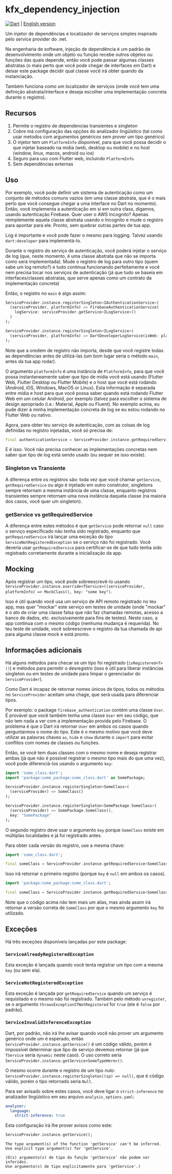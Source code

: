 # kfx_dependency_injection

[![Dart](https://github.com/JCKodel/kfx_dependency_injection/actions/workflows/dart.yml/badge.svg)](https://github.com/JCKodel/kfx_dependency_injection/actions/workflows/dart.yml) | [English version](README.md)

Um injetor de dependências e localizador de serviços simples inspirado pelo service provider do .net.

Na engenharia de software, injeção de dependência é um padrão de desenvolvimento onde um objeto ou função recebe outros objetos ou funções das quais depende, então você
pode passar algumas classes abstratas (o mais perto que você pode chegar de interfaces em Dart) e deixar este package decidir qual classe você irá obter quando da
instanciação.

Também funciona como um localizador de serviços (onde você tem uma definição abstrata/interface e deseja escolher uma implementação concreta durante o registro).

## Recursos

1) Permite o registro de dependencias transientes e singleton
2) Cobre má configuração das opções do analizador lingüístico (tal como usar metodos com argumentos genéricos sem prover um tipo genérico)
3) O injetor tem um `PlatformInfo` disponível, para que você possa decidir o que injetar baseado na mídia (web, desktop ou mobile) e no host (window, linux, macos, android ou ios)
4) Seguro para uso com Flutter web, incluindo `PlatformInfo`
5) Sem dependências externas

## Uso

Por exemplo, você pode definir um sistema de autenticação como um conjunto de métodos comuns vazios (em uma classe abstrata, que é o mais perto que você consegue chegar
a uma interface no Dart no momento). Então, você implementa a autenticação em si em outra class, digamos, usando autenticação Firebase. Quer user o AWS Incognito? Apenas
reimplemente aquela classe abstrata usando o Incognito e mude o registro para apontar para ele. Pronto, sem quebrar outras partes de tua app.

Log é importante e você pode fazer o mesmo para logging. Talvez usando `dart:developer` para implementá-lo.

Durante o registro do serviço de autenticação, você poderá injetar o serviço de log (que, neste momento, é uma classe abstrata que não se importa como será implementada).
Mude o registro de log para outro tipo (quem sabe um log remoto?) e tudo continua funcionando perfeitamente e você nem precisa tocar nos serviços de autenticação (já que
tudo se baseia em interfaces/classes abstratas, que serve apenas como um contrato da implementação concreta)

Então, o registro no `main` é algo assim:

```dart
ServiceProvider.instance.registerSingleton<IAuthenticationService>(
  (serviceProvider, platformInfo) => FirebaseAuthenticationService(
    logService: serviceProvider.getService<ILogService>()
  )
);

ServiceProvider.instance.registerSingleton<ILogService>(
  (serviceProvider, platformInfo) => DartDeveloperLogService(isWeb: platformInfo.platformMedia == PlatformMedia.web)
);
```

Note que a oredem de registro não importa, desde que você registre todas as dependências antes de utilizá-las (um bom lugar seria o método `main`, antes da tua app rodar).

O argumento `platformInfo` é uma instância de `PlatformInfo`, para que você possa instantaneamente saber que tipo de mídia você está usando (Flutter Web, Flutter Desktop ou Flutter Mobile)
e o host que você está rodando (Android, iOS, Windows, MacOS or Linux). Esta informação é separada entre mídia e host para que você possa saber quando está rodando Flutter Web em um celular Android, por exemplo (talvez para escolher o sistema de design apropriado (i.e.: Material, Apple ou Fluent). No exemplo acima, eu pude dizer à minha implementação concreta de log se eu estou rodando no Flutter Web ou nativo.

Agora, para obter teu serviço de autenticação, com as coisas de log definidas no registro injetadas, você só precisa de:

```dart
final authenticationService = ServiceProvider.instance.getRequiredService<IAuthenticationService>();
```

E é isso. Você não precisa conhecer as implementações concretas nem saber que tipo de log está sendo usado (ou sequer se isso existe).

### Singleton vs Transiente

A diferença entre os registros são: toda vez que você chamar `getService`, `getRequiredService` ou algo é injetado em outro construtor, singletons sempre retornam a mesma
instância de uma classe, enquanto registros transientes sempre retornam uma nova instância daquela classe (na maioria dos casos, você quer um singleton).

### getService vs getRequiredService

A diferença entre estes métodos é que `getService` pode retornar `null` caso o serviço especificado não tenha sido registrado, enquanto que `getRequiredService` irá
lançar uma exceção do tipo `ServiceNotRegisteredException` se o serviço não foi registrado. Você deveria usar `getRequiredService` para certificar-se de que tudo tenha
sido registrado corretamente durante a inicialização da app.

## Mocking

Após registrar um tipo, você pode sobreescrevê-lo usando `ServiceProvider.instance.override<TService>((serviceProvider, platformInfo) => MockClass(), key: "some key")`.

Isso é útil quando você usa um serviço de API remoto registrado no teu app, mas quer "mockar" este serviço em testes de unidade (onde "mockar" é o ato de criar uma classe
falsa que não faz chamadas remotas, acesso a banco de dados, etc. exclusivamente para fins de testes). Neste caso, a app continua com o mesmo código (nenhuma mudança é
requerida). No teu teste de unidade, você sobreescreve o registro da tua chamada de api para alguma classe mock e está pronto.

## Informações adicionais

Há alguns métodos para checar se um tipo foi registrado (`isRegistered<T>()`) e métodos para permitir o desregistro (isso é útil para liberar instâncias singleton ou em testes
de unidade para limpar o gerenciador do `ServiceProvider`).

Como Dart é incapaz de retornar nomes únicos de tipos, todos os métodos no `ServiceProvider` aceitam uma chage, que será usada para diferenciar tipos.

Por exemplo: o package `firebase_authentication` contém uma classe `User`. É provável que você também tenha uma classe `User` em seu código, que não tem nada a ver com
a implementação provida pelo Firebase. O problema é que o Dart irá retornar `User` em ambos os casos quando perguntarmos o nome do tipo. Este é o mesmo motivo que você
deve utilizar as palavras chaves `as`, `hide` e `show` durante o `import` para evitar conflitos com nomes de classes ou funções.

Então, se você tem duas classes com o mesmo nome e deseja registrar ambas (já que não é possível registrar o mesmo tipo mais do que uma vez), você pode diferenciá-los
usando o argumento `key`:

```dart
import 'some_class.dart';
import 'package:some_package:some_class.dart' as SomePackage;

ServiceProvider.instance.registerSingleton<SomeClass>(
  (serviceProvider) => SomeClass()
);

ServiceProvider.instance.registerSingleton<SomePackage.SomeClass>(
  (serviceProvider) => SomePackage.SomeClass(),
  key: "SomePackage"
);
```

O segundo registro deve usar o argumento `key` porque `SomeClass` existe em múltiplas localidades e já foi registrado antes.

Para obter cada versão do registro, use a mesma chave:

```dart
import 'some_class.dart';

final someClass = ServiceProvider.instance.getRequiredService<SomeClass>();
```

Isso irá retornar o primeiro registro (porque `key` é `null` em ambos os casos).

```dart
import 'package:some_package:some_class.dart';

final someClass = ServiceProvider.instance.getRequiredService<SomeClass>(key: "SomePackage");
```

Note que o código acima não tem mais um alias, mas ainda assim irá retornar a versão correta de `SomeClass` por que o mesmo argumento `key` foi utilizado.

## Exceções

Há três exceções disponíveis lançadas por este package:

### `ServiceAlreadyRegisteredException`

Esta exceção é lançada quando você tenta registrar um tipo com a mesma `key` (ou sem ela).

### `ServiceNotRegisteredException`

Esta exceção é lançada por `getRequiredService` quando um serviço é requisitado e o mesmo não foi registrado. Também pelo método `unregister`, se o argumento
`throwsExceptionIfNotRegistered` for `true` (ele é `false` por padrão).

### `ServiceInvalidInferenceException`

Dart, por padrão, não irá lhe avisar quando você não prover um argumento genérico onde um é esperado, então `ServiceProvider.instance.getService()` é um código válido,
porém é impossível determinar que tipo de serviço devemos retornar (já que `TService` seria `dynamic` neste caso). O uso correto seria
`ServiceProvider.instance.getService<SomeTypeHere>()`.

O mesmo ocorre durante o registro de um tipo nulo: `ServiceProvider.instance.registerSingleton((sp) => null)`, que é código válido, porém o tipo retornado seria `Null`.

Para ser avisado sobre estes casos, você deve ligar o `strict-inference` no analizador lingüístico em seu arquivo `analysis_options.yaml`:

```yaml
analyzer:
  language:
    strict-inference: true
```

Esta configuração irá lhe prover avisos como este:

```dart
ServiceProvider.instance.getService();
```

```text
The type argument(s) of the function 'getService' can't be inferred. 
Use explicit type argument(s) for 'getService'.

(O(s) argumento(s) de tipo da função 'getService' não podem ser inferidos.
Use argumento(s) de tipo explicitamente para 'getService'.)
```
